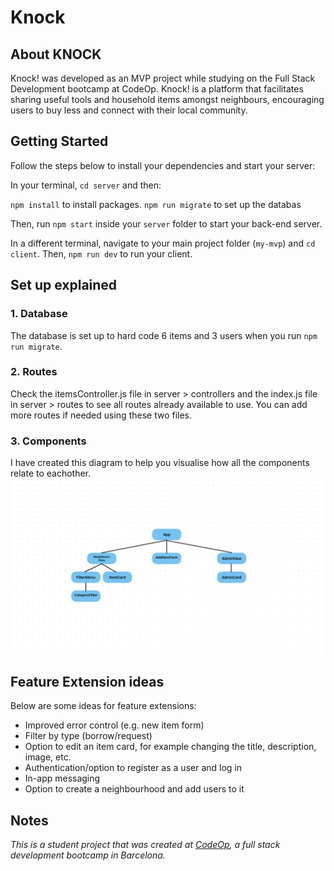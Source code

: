 # Knock

## About KNOCK

Knock! was developed as an MVP project while studying on the Full Stack Development bootcamp at CodeOp. Knock! is a platform that facilitates sharing useful tools and household items amongst neighbours, encouraging users to buy less and connect with their local community.

## Getting Started

Follow the steps below to install your dependencies and start your server:

In your terminal, `cd server` and then:

`npm install` to install packages.
`npm run migrate` to set up the databas

Then, run `npm start` inside your `server` folder to start your back-end server.

In a different terminal, navigate to your main project folder (`my-mvp`) and `cd client`. Then, `npm run dev` to run your client.

## Set up explained

### 1. Database

The database is set up to hard code 6 items and 3 users when you run `npm run migrate`.

### 2. Routes

Check the itemsController.js file in server > controllers and the index.js file in server > routes to see all routes already available to use. You can add more routes if needed using these two files.

### 3. Components

I have created this diagram to help you visualise how all the components relate to eachother.
![Components layout](server/support/components-layout.png)

## Feature Extension ideas

Below are some ideas for feature extensions:

- Improved error control (e.g. new item form)
- Filter by type (borrow/request)
- Option to edit an item card, for example changing the title, description, image, etc.
- Authentication/option to register as a user and log in
- In-app messaging
- Option to create a neighbourhood and add users to it

## Notes

_This is a student project that was created at [CodeOp](http://CodeOp.tech), a full stack development bootcamp in Barcelona._
